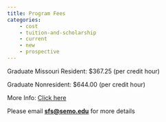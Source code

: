 ```yaml
---
title: Program Fees
categories:
    - cost
    - tuition-and-scholarship
    - current
    - new
    - prospective
---
```

Graduate Missouri Resident: $367.25 (per credit hour)

Graduate Nonresident: $644.00 (per credit hour)

More Info: [Click here](https://semo.edu/student-support/financial-services/cost/index.html)

Please email **sfs@semo.edu** for more details